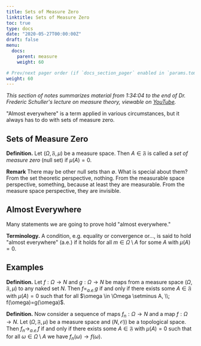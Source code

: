 ```yaml
---
title: Sets of Measure Zero
linktitle: Sets of Measure Zero
toc: true
type: docs
date: "2020-05-27T00:00:00Z"
draft: false
menu:
  docs:
    parent: measure
    weight: 60

# Prev/next pager order (if `docs_section_pager` enabled in `params.toml`)
weight: 60
---
```

*This section of notes summarizes material from 1:34:04 to the end of Dr. Frederic Schuller's lecture on measure theory, viewable on [YouTube](https://youtu.be/6ad9V8gvyBQ?t=5644).*

"Almost everywhere" is a term applied in various circumstances, but it always has to do with sets of measure zero.

## Sets of Measure Zero
**Definition.** Let $(\Omega, \mathfrak{F}, \mu)$ be a measure space.  Then $A \in \mathfrak{F}$ is called a *set of measure zero* (null set) if $\mu(A)=0$.  

**Remark** There may be other null sets than $\emptyset$.  What is special about them?  From the set theoretic perspective, nothing.  From the measurable space perspective, something, because at least they are measurable.  From the measure space perspective, they are invisible.

## Almost Everywhere
Many statements we are going to prove hold "almost everywhere."  

**Terminology.**  A condition, e.g. equality or convergence or..., is said to hold "almost everywhere" (a.e.) if it holds for all $m \in \Omega \setminus A$ for some $A$ with $\mu(A)=0$.  

## Examples
**Definition.** Let $f: \Omega \to N$ and $g: \Omega \to N$ be maps from a measure space $(\Omega, \mathfrak{F}, \mu)$ to any naked set $N$.  Then $f =_{a.e.} g$ if and only if there exists some $A \in \mathfrak{F}$ with $\mu(A)=0$ such that for all $\omega \in \Omega \setminus A, \\; f(\omega)=g(\omega)$.

**Definition.** Now consider a sequence of maps $f_n : \Omega \to N$ and a map $f: \Omega \to N$.  Let $(\Omega, \mathfrak{F}, \mu)$ be a measure space and $(N, \mathscr{O)})$ be a topological space.  Then $f_n \to_{a.e.} f$ if and only if there exists some $A \in \mathfrak{F}$ with $\mu(A)=0$ such that for all $\omega \in \Omega \setminus A$ we have $f_n(\omega) \to f(\omega)$.



